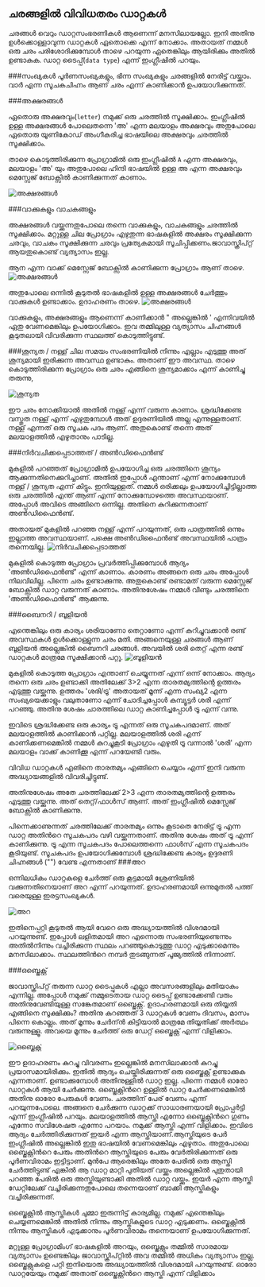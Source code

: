 ## ചരങ്ങളില്‍ വിവിധതരം ഡാറ്റകള്‍
ചരങ്ങള്‍ വെറും ഡാറ്റസംഭരണികള്‍ ആണെന്ന് മനസിലായല്ലോ. ഇനി അതിനു ഉള്‍ക്കൊള്ളാവുന്ന ഡാറ്റകള്‍ ഏതൊക്കെ എന്ന് നോക്കാം. അതായത് നമ്മള്‍ ഒരു ചരം പരിശോദിക്കുമ്പോള്‍ താഴെ പറയുന്ന ഏതെങ്കിലും ആയിരിക്കും അതില്‍ ഉണ്ടാകുക. ഡാറ്റ ടൈപ്പ്(`data type`) എന്ന് ഇംഗ്ലീഷില്‍ പറയും.

###സംഖ്യകള്‍
പൂര്‍ണസംഖ്യകളും, ഭിന്ന സംഖ്യകളും ചരങ്ങളില്‍ നേരിട്ട് വയ്ക്കാം. വാര്‍ എന്ന സൂചകചിഹ്നം ആണ് ചരം എന്ന് കാണിക്കാന്‍ ഉപയോഗിക്കുന്നത്.

###അക്ഷരങ്ങള്‍

ഏതൊരു അക്ഷരവും(`letter`) നമുക്ക് ഒരു ചരത്തില്‍ സൂക്ഷിക്കാം. ഇംഗ്ലീഷില്‍ ഉള്ള അക്ഷരങ്ങള്‍ പോലെതന്നെ  'അ' എന്ന മലയാളം അക്ഷരവും അതുപോലെ ഏതൊരു യൂണികോഡ്‌ അംഗീകരിച്ച ഭാഷയിലെ അക്ഷരവും ചരത്തില്‍ സൂക്ഷിക്കാം. 

താഴെ കൊടുത്തിരിക്കുന്ന പ്രോഗ്രാമില്‍ ഒരു ഇംഗ്ലീഷില്‍ `A` എന്ന അക്ഷരവും, മലയാളം 'അ' യും അതുപോലെ ഹിന്ദി ഭാഷയില്‍ ഉള്ള അ എന്ന അക്ഷരവും മെസ്സേജ് ബോക്സില്‍ കാണിക്കുന്നത് കാണാം.

![അക്ഷരങ്ങള്‍](images/ch06/04/01-letter.PNG)

###വാക്കുകളും വാചകങ്ങളും

അക്ഷരങ്ങള്‍ വയ്ക്കുന്നതുപോലെ തന്നെ വാക്കുകളും, വാചകങ്ങളും ചരത്തില്‍ സൂക്ഷിക്കാം. മറ്റുള്ള ചില പ്രോഗ്രാം എഴുതുന്ന ഭാഷകളില്‍ അക്ഷരം സൂക്ഷിക്കുന്ന ചരവും, വാചകം സൂക്ഷിക്കുന്ന ചരവും പ്രത്യേകമായി സൂചിപ്പിക്കണം.ജാവാസ്ക്രിപ്റ്റ് ആയതുകൊണ്ട് വ്യത്യാസം ഇല്ല. 

ആന എന്ന വാക്ക് മെസ്സേജ് ബോക്സില്‍ കാണിക്കുന്ന പ്രോഗ്രാം ആണ് താഴെ.
![അക്ഷരങ്ങള്‍](images/ch06/04/02-elephant.PNG)

അതുപോലെ ഒന്നില്‍ കൂടുതല്‍ ഭാഷകളില്‍ ഉള്ള അക്ഷരങ്ങള്‍ ചേര്‍ത്തും വാക്കുകള്‍ ഉണ്ടാക്കാം. ഉദാഹരണം താഴെ.
![അക്ഷരങ്ങള്‍](images/ch06/04/03-letters.PNG)

വാക്കുകളും, അക്ഷരങ്ങളും ആണെന്ന് കാണിക്കാന്‍ " അല്ലെങ്കില്‍ ' എന്നിവയില്‍ ഏതു വേണമെങ്കിലും ഉപയോഗിക്കാം. ഇവ തമ്മിലുള്ള വ്യത്യാസം ചിഹ്നങ്ങള്‍ കൂടുതലായി വിവരിക്കുന്ന സ്ഥലത്ത് കൊടുത്തിട്ടുണ്ട്.

###ശൂന്യത / നള്ള്
ചില സമയം സംഭരണിയില്‍ നിന്നും എല്ലാം എടുത്തു അത് ശൂന്യമായി ഇരിക്കുന്ന അവസ്ഥ ഉണ്ടാകും.  അതാണ് ഈ അവസ്ഥ. താഴെ കൊടുത്തിരിക്കുന്ന പ്രോഗ്രാം ഒരു ചരം എങ്ങിനെ ശൂന്യമാക്കാം എന്ന് കാണിച്ചു തരുന്നു,

![ശൂന്യത](images/ch06/04/04-null.PNG)

ഈ ചരം നോക്കിയാല്‍ അതില്‍ നള്ള് എന്ന് വരുന്ന കാണാം. ശ്രദ്ധിക്കേണ്ട വസ്തുത നള്ള്  എന്ന് എഴുതുമ്പോള്‍ അത് ഉദ്ദരണിയില്‍ അല്ല എന്നുള്ളതാണ്. നള്ള്  എന്നത് ഒരു സൂചക പദം ആണ്. അതുകൊണ്ട് തന്നെ അത് മലയാളത്തില്‍ എഴുതാനും പാടില്ല.

###നിര്‍വചിക്കപ്പെടാത്തത് / അണ്‍ഡിഫൈന്‍ണ്ട്

മുകളില്‍ പറഞ്ഞത് പ്രോഗ്രാമില്‍ ഉപയോഗിച്ച ഒരു ചരത്തിനെ ശൂന്യം ആക്കുന്നതിനെക്കുറിച്ചാണ്.  അതില്‍ ഇപ്പോള്‍ എന്താണ് എന്ന് നോക്കുമ്പോള്‍  നള്ള് / ശൂന്യത എന്ന് കിട്ടും. ഇനിയുള്ളത്. നമ്മള്‍ ഒരിക്കലും ഉപയോഗിച്ചിട്ടില്ലാത്ത ഒരു ചരത്തില്‍ എന്ത് ആണ് എന്ന് നോക്കുമ്പോഴത്തെ അവസ്ഥയാണ്‌. അപ്പോള്‍ അവിടെ അങ്ങിനെ ഒന്നില്ല. അതിനെ കുറിക്കുന്നതാണ് അണ്‍ഡിഫൈന്‍ണ്ട്.

അതായത് മുകളില്‍ പറഞ്ഞ നള്ള് എന്ന് പറയുന്നത്, ഒരു പാത്രത്തില്‍ ഒന്നും ഇല്ലാത്ത അവസ്ഥയാണ്‌. പക്ഷെ അണ്‍ഡിഫൈന്‍ണ്ട് അവസ്ഥയില്‍ പാത്രം തന്നെയില്ല.
![നിര്‍വചിക്കപ്പെടാത്തത്](images/ch06/04/05-undefined.PNG)

മുകളില്‍ കൊടുത്ത പ്രോഗ്രാം പ്രവര്‍ത്തിപ്പിക്കുമ്പോള്‍ ആദ്യം 'അണ്‍ഡിഫൈന്‍ണ്ട്' എന്ന് കാണാം. കാരണം അങ്ങനെ ഒരു ചരം അപ്പോള്‍ നിലവിലില്ല. പിന്നെ ചരം ഉണ്ടാക്കുന്നു. അതുകൊണ്ട് രണ്ടാമത് വരുന്ന മെസ്സേജ് ബോക്സില്‍ ഡാറ്റ വരുന്നത് കാണാം. അതിനുശേഷം നമ്മള്‍ വീണ്ടും ചരത്തിനെ 'അണ്‍ഡിഫൈന്‍ണ്ട്' ആക്കുന്നു.

###ബൈനറി / ബൂളിയന്‍

എന്തെങ്കിലും ഒരു കാര്യം ശരിയാണോ തെറ്റാണോ എന്ന് കുറിച്ചുവക്കാന്‍ രണ്ട് അവസ്ഥകള്‍ ഉള്‍ക്കൊള്ളുന്ന ചരം മതി. അങ്ങനെയുള്ള ചരങ്ങള്‍ ആണ്  ബൂളിയന്‍ അല്ലെങ്കില്‍ ബൈനറി ചരങ്ങള്‍. അവയില്‍ ശരി തെറ്റ് എന്ന രണ്ട് ഡാറ്റകള്‍ മാത്രമേ സൂക്ഷിക്കാന്‍ പറ്റൂ.
![ബൂളിയന്‍](images/ch06/04/06-bool.PNG)

മുകളില്‍ കൊടുത്ത പ്രോഗ്രാം എന്താണ് ചെയ്യുന്നത് എന്ന് ഒന്ന് നോക്കാം. ആദ്യം തന്നെ ഒരു ചരം ഉണ്ടാക്കി അതിലേക്ക് 3>2 എന്ന താരതമ്യത്തിന്റെ ഉത്തരം എടുത്തു വയ്ക്കുന്നു. ഉത്തരം 'ശരി/ട്രൂ' അതായത് മൂന്ന് എന്ന സംഖ്യ2 എന്ന സംഖ്യയെക്കാളും വലുതാണോ എന്ന് ചോദിച്ചപ്പോള്‍ കമ്പ്യൂട്ടര്‍ ശരി എന്ന് പറഞ്ഞു. അതിനു ശേഷം ചാരത്തിലെ ഡാറ്റ കാണിച്ചപ്പോള്‍ ട്രൂ എന്ന് വന്നു. 

ഇവിടെ ശ്രദ്ധിക്കേണ്ട ഒരു കാര്യം ട്രൂ എന്നത് ഒരു സൂചകപദമാണ്‌. അത് മലയാളത്തില്‍ കാണിക്കാന്‍ പറ്റില്ല. മലയാളത്തില്‍ ശരി എന്ന് കാണിക്കണമെങ്കില്‍ നമ്മള്‍ കുറച്ചുകൂടി പ്രോഗ്രാം എഴുതി ട്രൂ വന്നാല്‍ 'ശരി' എന്ന മലയാളം വാക്ക് കാണിക്കൂ എന്ന് പറയേണ്ടി വരും.

വിവിധ ഡാറ്റകള്‍ എങിനെ താരതമ്യം എങ്ങിനെ ചെയ്യാം എന്ന് ഇനി വരുന്ന അദ്ധ്യായങ്ങളില്‍ വിവരിച്ചിട്ടുണ്ട്.

അതിനുശേഷം അതേ ചരത്തിലേക്ക് 2>3 എന്ന താരതമ്യത്തിന്റെ ഉത്തരം എടുത്തു വയ്ക്കുന്നു. അത് തെറ്റ്/ഫാള്‍സ് ആണ്. അത് ഇംഗ്ലീഷില്‍ മെസ്സേജ് ബോക്സില്‍ കാണിക്കുന്നു.

പിന്നെക്കാണുന്നത് ചരത്തിലേക്ക് താരതമ്യം ഒന്നും കൂടാതെ നേരിട്ട് ട്രൂ എന്ന ഡാറ്റ അതിന്‍റെ സൂചകപദം വഴി വയ്ക്കുന്നതാണ്. അതിനു ശേഷം അത് ട്രൂ എന്ന് കാണിക്കുന്നു.
ട്രൂ എന്ന സൂചകപദം പോലെത്തന്നെ ഫാള്‍സ് എന്ന സൂചകപദം കൂടിയുണ്ട്. സൂചകപദം ഉപയോഗിക്കുമ്പോള്‍ ശ്രദ്ധിക്കേണ്ട കാര്യം ഉദ്ദരണി ചിഹ്നങ്ങള്‍ ("") വേണ്ട എന്നതാണ്
###അറ

ഒന്നിലധികം ഡാറ്റകളെ ചേര്‍ത്ത് ഒരു കൂട്ടമായി ശ്രേണിയില്‍ വക്കുന്നതിനെയാണ് അറ എന്ന് പറയുന്നത്. ഉദാഹരണമായി ഒന്നുമുതല്‍ പത്ത് വരെയുള്ള ഇരട്ടസംഖ്യകള്‍.

![അറ](images/ch06/04/07-array.PNG)

ഇതിനെപ്പറ്റി കൂടുതല്‍ ആയി വേറെ ഒരു അദ്ധ്യായത്തില്‍ വിശദമായി പറയുന്നുണ്ട്. ഇപ്പോള്‍ ലളിതമായി അറ എന്നൊരു സംഭരണിയുണ്ടെന്നും അതില്‍നിന്നും വച്ചിരിക്കുന്ന സ്ഥലം പറഞ്ഞുകൊടുത്തു ഡാറ്റ എടുക്കാമെന്നും മനസിലാക്കാം. സ്ഥലത്തിന്‍റെ നമ്പര്‍ തുടങ്ങുന്നത് പൂജ്യത്തില്‍ നിന്നാണ്.

###ഒബ്ജെക്റ്റ്

ജാവാസ്ക്രിപ്റ്റ് തരുന്ന ഡാറ്റ ടൈപ്പുകള്‍ എല്ലാ അവസരങ്ങളിലും മതിയാകും എന്നില്ല. അപ്പോള്‍ നമുക്ക് നമ്മുടെതായ ഡാറ്റ ടൈപ്പ് ഉണ്ടാക്കേണ്ടി വരും അതിനുവേണ്ടിയുള്ള സങ്കേതമാണ് ഒബ്ജെക്റ്റ്.
ഉദാഹരണമായി ഒരു തിയ്യതി എങ്ങിനെ സൂക്ഷിക്കും? അതിനു കുറഞ്ഞത് 3 ഡാറ്റകള്‍ വേണം ദിവസം, മാസം പിന്നെ കൊല്ലം. അത് മൂന്നും ചേര്‍ന്ന്‍ കിട്ടിയാല്‍ മാത്രമേ തിയ്യതിക്ക് അര്‍ത്ഥം വരുന്നുള്ളൂ. അവയെ മൂന്നും ചേര്‍ത്ത് ഒരു ഡേറ്റ് ഒബ്ജെക്റ്റ് എന്ന് വിളിക്കാം.

![ഒബ്ജെക്റ്റ്](images/ch06/04/08-object.PNG)

ഈ ഉദാഹരണം കുറച്ചു വിവരണം ഇല്ലെങ്കില്‍ മനസിലാക്കാന്‍ കുറച്ചു പ്രയാസമായിരിക്കും. ഇതില്‍ ആദ്യം ചെയ്തിരിക്കുന്നത് ഒരു ഒബ്ജെക്റ്റ് ഉണ്ടാക്കുക എന്നതാണ്. ഉണ്ടാക്കുമ്പോള്‍ അതിനുള്ളില്‍ ഡാറ്റ ഇല്ല. പിന്നെ നമ്മള്‍ ഓരോ ഡാറ്റകള്‍ ആയി ചേര്‍ക്കുന്നു. ഒബ്ജെക്റ്റിന്‍റെ ഉള്ളില്‍ ഡാറ്റ ചേര്‍ക്കണമെങ്കില്‍ അതിനു ഓരോ പേരുകള്‍ വേണം. ചരത്തിന് പേര് വേണം എന്ന് പറയുന്നപോലെ. അങ്ങനെ ചേര്‍ക്കുന്ന ഡാറ്റക്ക് സാധാരണയായി പ്രോപ്പര്‍ട്ടി എന്ന് ഇംഗ്ലീഷില്‍ പറയും. മലയാളത്തില്‍ ആസ്തി എന്നോ ഒബ്ജെക്റ്റിന്‍റെ ഗുണം എന്നോ സവിശേഷത എന്നോ പറയാം. നമുക്ക് ആസ്തി എന്ന് വിളിക്കാം.
ഇവിടെ ആദ്യം ചേര്‍ത്തിരിക്കുന്നത് ഇയര്‍ എന്ന ആസ്തിയാണ്.ആസ്തിയുടെ പേര്‍ ഇംഗ്ലീഷില്‍ അല്ലെങ്കില്‍ ഇതു ഭാഷയില്‍ വേണമെങ്കിലും എഴുതാം. അതുപോലെ ഒബ്ജെക്റ്റിന്‍റെ പേരും അതിന്‍റെ ആസ്തിയുടെ പേരും വേര്‍തിരിക്കുന്നത് ഒരു പൂര്‍ണവിരാമം ഇട്ടിട്ടാണ്. മുന്‍പേ ആരെങ്കിലും അതേ പേരില്‍ ഒരു ആസ്തി ചേര്‍ത്തിട്ടുണ്ട് എങ്കില്‍ ആ ഡാറ്റ മാറ്റി പുതിയത് വയ്ക്കും അല്ലെങ്കില്‍ പുതുതായി പറഞ്ഞ പേരില്‍ ഒരു അസ്തിയുണ്ടാക്കി അതില്‍ ഡാറ്റ വയ്ക്കും. ഇയര്‍ എന്ന ആസ്തി ഡേറ്റിലേക്ക് വച്ചിരിക്കുന്നതുപോലെ തന്നെയാണ് ബാക്കി ആസ്തികളും വച്ചിരിക്കുന്നത്.

ഒബ്ജെക്റ്റില്‍ ആസ്തികള്‍ ചുമ്മാ ഇരുന്നിട്ട് കാര്യമില്ല. നമുക്ക് എന്തെങ്കിലും ചെയ്യണമെങ്കില്‍ അതില്‍ നിന്നും ആസ്തികളുടെ ഡാറ്റ എടുക്കണം. ഒബ്ജെക്റ്റില്‍ നിന്നും ആസ്തികള്‍ എടുക്കാനും പൂര്‍ണവിരാമം തന്നെയാണ് ഉപയോഗിക്കുന്നത്.

മറ്റുള്ള പ്രോഗ്രാമിംഗ് ഭാഷകളില്‍ അറയും, ഒബ്ജെക്റ്റും തമ്മില്‍ സാരമായ വ്യത്യാസം ഉണ്ടെങ്കിലും ജാവാസ്ക്രിപ്റ്റില്‍ അവ തമ്മില്‍ അധികം വ്യത്യാസം ഇല്ല. ഒബ്ജെക്റ്റുകളെ പറ്റി ഇനിയൊരു അദ്ധ്യായത്തില്‍ വിശദമായി പറയുന്നുണ്ട്.
ഓരോ ഡാറ്റയേയും നമുക്ക് അതാത് ഒബ്ജെക്റ്റിന്‍റെ ആസ്തി എന്ന് വിളിക്കാം